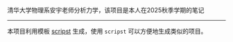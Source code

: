 清华大学物理系安宇老师分析力学，该项目是本人在2025秋季学期的笔记

---

本项目利用模板 [scripst](https://github.com/An-314/scripst) 生成，使用 `scripst` 可以方便地生成类似的项目。